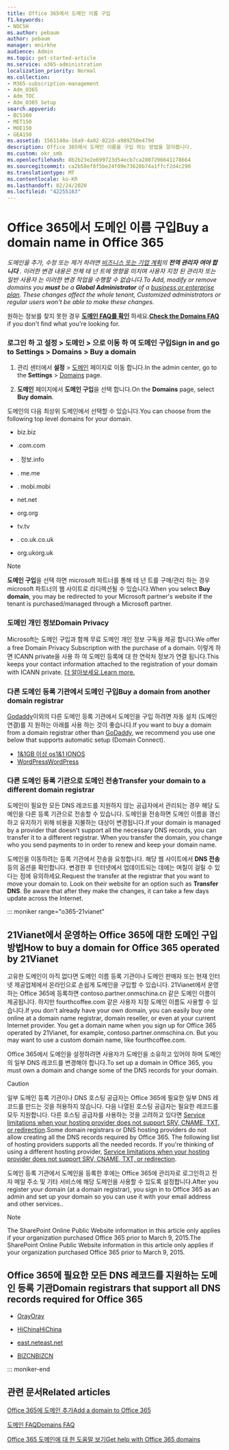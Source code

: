 ```yaml
---
title: Office 365에서 도메인 이름 구입
f1.keywords:
- NOCSH
ms.author: pebaum
author: pebaum
manager: mnirkhe
audience: Admin
ms.topic: get-started-article
ms.service: o365-administration
localization_priority: Normal
ms.collection:
- M365-subscription-management
- Adm_O365
- Adm_TOC
- Adm_O365_Setup
search.appverid:
- BCS160
- MET150
- MOE150
- GEA150
ms.assetid: 1561140a-16a9-4a02-822d-a989250e479d
description: Office 365에서 도메인 이름을 구입 하는 방법을 알아봅니다.
ms.custom: okr_smb
ms.openlocfilehash: 8b2b23e2e699723d54ecb7ca2807296641178664
ms.sourcegitcommit: ca2b58ef8f5be24f09e73620b74a1ffcf2d4c290
ms.translationtype: MT
ms.contentlocale: ko-KR
ms.lasthandoff: 02/24/2020
ms.locfileid: "42255163"
---
```

# <a name="buy-a-domain-name-in-office-365"></a><span data-ttu-id="3a54c-103">Office 365에서 도메인 이름 구입</span><span class="sxs-lookup"><span data-stu-id="3a54c-103">Buy a domain name in Office 365</span></span>

 <span data-ttu-id="3a54c-104">*도메인을 추가, 수정 또는 제거 하려면 [비즈니스 또는 기업 계획](https://products.office.com/business/office)의 **전역 관리자** **여야 합니다** . 이러한 변경 내용은 전체 테 넌 트에 영향을 미치며 *사용자 지정 된 관리자* 또는 *일반 사용자* 는 이러한 변경 작업을 수행할 수 없습니다.*</span><span class="sxs-lookup"><span data-stu-id="3a54c-104">*To Add, modify or remove domains you **must** be a **Global Administrator** of a [business or enterprise plan](https://products.office.com/business/office). These changes affect the whole tenant, *Customized administrators* or *regular users* won't be able to make these changes.*</span></span>  

 <span data-ttu-id="3a54c-105">원하는 정보를 찾지 못한 경우 **[도메인 FAQ를 확인](../setup/domains-faq.md)** 하세요.</span><span class="sxs-lookup"><span data-stu-id="3a54c-105">**[Check the Domains FAQ](../setup/domains-faq.md)** if you don't find what you're looking for.</span></span> 
  
### <a name="sign-in-and-go-to-settings--domains--buy-a-domain"></a><span data-ttu-id="3a54c-106">로그인 하 고 설정 \> 도메인 \> 으로 이동 하 여 도메인 구입</span><span class="sxs-lookup"><span data-stu-id="3a54c-106">Sign in and go to Settings \> Domains \> Buy a domain</span></span>

1. <span data-ttu-id="3a54c-107">관리 센터에서 **설정** \> <a href="https://go.microsoft.com/fwlink/p/?linkid=834818" target="_blank">도메인</a> 페이지로 이동 합니다.</span><span class="sxs-lookup"><span data-stu-id="3a54c-107">In the admin center, go to the **Settings** \> <a href="https://go.microsoft.com/fwlink/p/?linkid=834818" target="_blank">Domains</a> page.</span></span>
    
3. <span data-ttu-id="3a54c-108">**도메인** 페이지에서 **도메인 구입**을 선택 합니다.</span><span class="sxs-lookup"><span data-stu-id="3a54c-108">On the **Domains** page, select **Buy domain**.</span></span>
    
<span data-ttu-id="3a54c-109">도메인의 다음 최상위 도메인에서 선택할 수 있습니다.</span><span class="sxs-lookup"><span data-stu-id="3a54c-109">You can choose from the following top level domains for your domain.</span></span>
  
- <span data-ttu-id="3a54c-110">biz</span><span class="sxs-lookup"><span data-stu-id="3a54c-110">.biz</span></span>
    
- <span data-ttu-id="3a54c-111">.com</span><span class="sxs-lookup"><span data-stu-id="3a54c-111">.com</span></span>
    
- <span data-ttu-id="3a54c-112">. 정보</span><span class="sxs-lookup"><span data-stu-id="3a54c-112">.info</span></span>
    
- <span data-ttu-id="3a54c-113">. me</span><span class="sxs-lookup"><span data-stu-id="3a54c-113">.me</span></span>
    
- <span data-ttu-id="3a54c-114">. mobi</span><span class="sxs-lookup"><span data-stu-id="3a54c-114">.mobi</span></span>
    
- <span data-ttu-id="3a54c-115">net</span><span class="sxs-lookup"><span data-stu-id="3a54c-115">.net</span></span>
    
- <span data-ttu-id="3a54c-116">org</span><span class="sxs-lookup"><span data-stu-id="3a54c-116">.org</span></span>
    
- <span data-ttu-id="3a54c-117">tv</span><span class="sxs-lookup"><span data-stu-id="3a54c-117">.tv</span></span>
    
- <span data-ttu-id="3a54c-118">. co.uk</span><span class="sxs-lookup"><span data-stu-id="3a54c-118">.co.uk</span></span>
    
- <span data-ttu-id="3a54c-119">org.uk</span><span class="sxs-lookup"><span data-stu-id="3a54c-119">org.uk</span></span>
    

> [!NOTE]
> <span data-ttu-id="3a54c-120">**도메인 구입**을 선택 하면 microsoft 파트너를 통해 테 넌 트를 구매/관리 하는 경우 microsoft 파트너의 웹 사이트로 리디렉션될 수 있습니다.</span><span class="sxs-lookup"><span data-stu-id="3a54c-120">When you select **Buy domain**, you may be redirected to your Microsoft partner's website if the tenant is purchased/managed through a Microsoft partner.</span></span>

### <a name="domain-privacy"></a><span data-ttu-id="3a54c-121">도메인 개인 정보</span><span class="sxs-lookup"><span data-stu-id="3a54c-121">Domain Privacy</span></span>
<span data-ttu-id="3a54c-122">Microsoft는 도메인 구입과 함께 무료 도메인 개인 정보 구독을 제공 합니다.</span><span class="sxs-lookup"><span data-stu-id="3a54c-122">We offer a free Domain Privacy Subscription with the purchase of a domain.</span></span> <span data-ttu-id="3a54c-123">이렇게 하면 ICANN private을 사용 하 여 도메인 등록에 대 한 연락처 정보가 연결 됩니다.</span><span class="sxs-lookup"><span data-stu-id="3a54c-123">This keeps your contact information attached to the registration of your domain with ICANN private.</span></span> [<span data-ttu-id="3a54c-124">더 알아보세요.</span><span class="sxs-lookup"><span data-stu-id="3a54c-124">Learn more.</span></span>](https://whois.icann.org/en/privacy-and-proxy-services)
  
### <a name="buy-a-domain-from-another-domain-registrar"></a><span data-ttu-id="3a54c-125">다른 도메인 등록 기관에서 도메인 구입</span><span class="sxs-lookup"><span data-stu-id="3a54c-125">Buy a domain from another domain registrar</span></span>
<span data-ttu-id="3a54c-126">[Godaddy](https://www.godaddy.com)이외의 다른 도메인 등록 기관에서 도메인을 구입 하려면 자동 설치 (도메인 연결)를 지 원하는 아래를 사용 하는 것이 좋습니다.</span><span class="sxs-lookup"><span data-stu-id="3a54c-126">If you want to buy a domain from a domain registrar other than [GoDaddy](https://www.godaddy.com), we recommend you use one below that supports automatic setup (Domain Connect).</span></span> 
  
- [<span data-ttu-id="3a54c-127">1&amp;1GB 이상 os</span><span class="sxs-lookup"><span data-stu-id="3a54c-127">1&amp;1 IONOS</span></span>](https://www.1and1.com/)
- [<span data-ttu-id="3a54c-128">WordPress</span><span class="sxs-lookup"><span data-stu-id="3a54c-128">WordPress</span></span>](https://www.wordpress.com) 

   
### <a name="transfer-your-domain-to-a-different-domain-registrar"></a><span data-ttu-id="3a54c-129">다른 도메인 등록 기관으로 도메인 전송</span><span class="sxs-lookup"><span data-stu-id="3a54c-129">Transfer your domain to a different domain registrar</span></span>

<span data-ttu-id="3a54c-p102">도메인이 필요한 모든 DNS 레코드를 지원하지 않는 공급자에서 관리되는 경우 해당 도메인을 다른 등록 기관으로 전송할 수 있습니다. 도메인을 전송하면 도메인 이름을 갱신하고 유지하기 위해 비용을 지불하는 대상이 변경됩니다.</span><span class="sxs-lookup"><span data-stu-id="3a54c-p102">If your domain is managed by a provider that doesn't support all the necessary DNS records, you can transfer it to a different registrar. When you transfer the domain, you change who you send payments to in order to renew and keep your domain name.</span></span>
  
<span data-ttu-id="3a54c-p103">도메인을 이동하려는 등록 기관에서 전송을 요청합니다. 해당 웹 사이트에서 **DNS 전송** 등의 옵션을 확인합니다. 변경한 후 인터넷에서 업데이트되는 데에는 며칠이 걸릴 수 있다는 점에 유의하세요.</span><span class="sxs-lookup"><span data-stu-id="3a54c-p103">Request the transfer at the registrar that you want to move your domain to. Look on their website for an option such as **Transfer DNS**. Be aware that after they make the changes, it can take a few days update across the Internet.</span></span>
 



::: moniker range="o365-21vianet"
## <a name="how-to-buy-a-domain-for-office-365-operated-by-21vianet"></a><span data-ttu-id="3a54c-135">21Vianet에서 운영하는 Office 365에 대한 도메인 구입 방법</span><span class="sxs-lookup"><span data-stu-id="3a54c-135">How to buy a domain for Office 365 operated by 21Vianet</span></span>



<span data-ttu-id="3a54c-p104">고유한 도메인이 아직 없다면 도메인 이름 등록 기관이나 도메인 판매자 또는 현재 인터넷 제공업체에서 온라인으로 손쉽게 도메인을 구입할 수 있습니다. 21Vianet에서 운영하는 Office 365에 등록하면 contoso.partner.onmschina.cn 같은 도메인 이름이 제공됩니다. 하지만 fourthcoffee.com 같은 사용자 지정 도메인 이름도 사용할 수 있습니다.</span><span class="sxs-lookup"><span data-stu-id="3a54c-p104">If you don't already have your own domain, you can easily buy one online at a domain name registrar, domain reseller, or even at your current Internet provider. You get a domain name when you sign up for Office 365 operated by 21Vianet, for example, contoso.partner.onmschina.cn. But you may want to use a custom domain name, like fourthcoffee.com.</span></span>
  
<span data-ttu-id="3a54c-139">Office 365에서 도메인을 설정하려면 사용자가 도메인을 소유하고 있어야 하며 도메인의 일부 DNS 레코드를 변경해야 합니다.</span><span class="sxs-lookup"><span data-stu-id="3a54c-139">To set up a domain in Office 365, you must own a domain and change some of the DNS records for your domain.</span></span>
  
> [!CAUTION]
> <span data-ttu-id="3a54c-p105">일부 도메인 등록 기관이나 DNS 호스팅 공급자는 Office 365에 필요한 일부 DNS 레코드를 만드는 것을 허용하지 않습니다. 다음 나열된 호스팅 공급자는 필요한 레코드를 모두 지원합니다. 다른 호스팅 공급자를 사용하는 것을 고려하고 있다면 [Service limitations when your hosting provider does not support SRV, CNAME, TXT, or redirection](https://support.office.com/article/dfbb03e3-08c1-4c4e-b2f0-891665b29b77).</span><span class="sxs-lookup"><span data-stu-id="3a54c-p105">Some domain registrars or DNS hosting providers do not allow creating all the DNS records required by Office 365. The following list of hosting providers supports all the needed records. If you're thinking of using a different hosting provider, [Service limitations when your hosting provider does not support SRV, CNAME, TXT, or redirection](https://support.office.com/article/dfbb03e3-08c1-4c4e-b2f0-891665b29b77).</span></span> 
  
<span data-ttu-id="3a54c-143">도메인 등록 기관에서 도메인을 등록한 후에는 Office 365에 관리자로 로그인하고 전자 메일 주소 및 기타 서비스에 해당 도메인을 사용할 수 있도록 설정합니다.</span><span class="sxs-lookup"><span data-stu-id="3a54c-143">After you register your domain (at a domain registrar), you sign in to Office 365 as an admin and set up your domain so you can use it with your email address and other services..</span></span>
  
> [!NOTE]
> <span data-ttu-id="3a54c-144">The SharePoint Online Public Website information in this article only applies if your organization purchased Office 365 prior to March 9, 2015.</span><span class="sxs-lookup"><span data-stu-id="3a54c-144">The SharePoint Online Public Website information in this article only applies if your organization purchased Office 365 prior to March 9, 2015.</span></span> 

## <a name="domain-registrars-that-support-all-dns-records-required-for-office-365"></a><span data-ttu-id="3a54c-145">Office 365에 필요한 모든 DNS 레코드를 지원하는 도메인 등록 기관</span><span class="sxs-lookup"><span data-stu-id="3a54c-145">Domain registrars that support all DNS records required for Office 365</span></span>

- [<span data-ttu-id="3a54c-146">Oray</span><span class="sxs-lookup"><span data-stu-id="3a54c-146">Oray</span></span>](https://oray.com/)
    
- [<span data-ttu-id="3a54c-147">HiChina</span><span class="sxs-lookup"><span data-stu-id="3a54c-147">HiChina</span></span>](https://www.hichina.com/)
    
- [<span data-ttu-id="3a54c-148">east.net</span><span class="sxs-lookup"><span data-stu-id="3a54c-148">east.net</span></span>](http://www.east.net/)
    
- [<span data-ttu-id="3a54c-149">BIZCN</span><span class="sxs-lookup"><span data-stu-id="3a54c-149">BIZCN</span></span>](https://www.bizcn.com/)
    
::: moniker-end

## <a name="related-articles"></a><span data-ttu-id="3a54c-150">관련 문서</span><span class="sxs-lookup"><span data-stu-id="3a54c-150">Related articles</span></span>

[<span data-ttu-id="3a54c-151">Office 365에 도메인 추가</span><span class="sxs-lookup"><span data-stu-id="3a54c-151">Add a domain to Office 365</span></span>](../setup/add-domain.md)

[<span data-ttu-id="3a54c-152">도메인 FAQ</span><span class="sxs-lookup"><span data-stu-id="3a54c-152">Domains FAQ</span></span>](../setup/domains-faq.md)

[<span data-ttu-id="3a54c-153">Office 365 도메인에 대 한 도움말 보기</span><span class="sxs-lookup"><span data-stu-id="3a54c-153">Get help with Office 365 domains</span></span>](get-help-with-domains.md)
